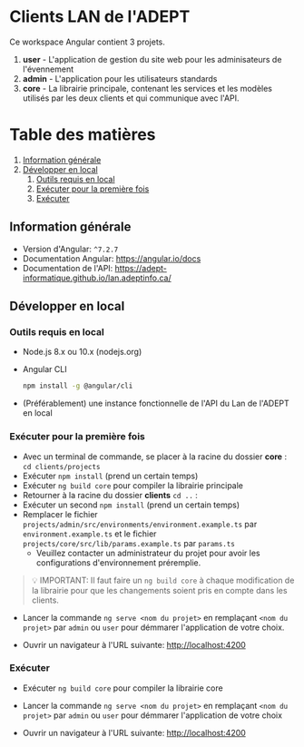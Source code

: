 # Clients LAN de l'ADEPT

Ce workspace Angular contient 3 projets.
1. **user** - L'application de gestion du site web pour les adminisateurs de l'évennement
2. **admin** - L'application pour les utilisateurs standards
3. **core** - La librairie principale, contenant les services et les modèles utilisés par les deux clients et qui communique avec l'API.

# Table des matières
  1. [Information générale](#information-générale)        
  2. [Développer en local](#développer-en-local)
      1. [Outils requis en local](#outils-requis-en-local)  
      2. [Exécuter pour la première fois](#exécuter-pour-la-première-fois)  
      3. [Exécuter](#exécuter)  

## Information générale

 - Version d'Angular: `^7.2.7`
 - Documentation Angular: https://angular.io/docs
 - Documentation de l'API: https://adept-informatique.github.io/lan.adeptinfo.ca/

## Développer en local

 ### Outils requis en local
  - Node.js 8.x ou 10.x (nodejs.org)
  - Angular CLI 

    ```sh
    npm install -g @angular/cli 
    ```
  - (Préférablement) une instance fonctionnelle de l'API du Lan de l'ADEPT en local

### Exécuter pour la première fois

 - Avec un terminal de commande, se placer à la racine du dossier **core** : `cd clients/projects`
 - Exécuter `npm install` (prend un certain temps)
 - Exécuter `ng build core` pour compiler la librairie principale
 - Retourner à la racine du dossier **clients** `cd ..` :
 - Exécuter un second `npm install` (prend un certain temps)
 - Remplacer le fichier `projects/admin/src/environments/environment.example.ts` par `environment.example.ts` et le fichier `projects/core/src/lib/params.example.ts` par `params.ts`
    - Veuillez contacter un administrateur du projet pour avoir les configurations d'environnement préremplie.

 > :bulb: IMPORTANT: Il faut faire un `ng build core` à chaque modification de la librairie pour que les changements soient pris en compte dans les clients.

 - Lancer la commande `ng serve <nom du projet>` en remplaçant `<nom du projet>` par `admin` ou `user` pour démmarer l'application de votre choix.

 - Ouvrir un navigateur à l'URL suivante: [http://localhost:4200](http://localhost:4200)

### Exécuter
- Exécuter `ng build core` pour compiler la librairie core
- Lancer la commande `ng serve <nom du projet>` en remplaçant `<nom du projet>` par `admin` ou `user` pour démmarer l'application de votre choix

- Ouvrir un navigateur à l'URL suivante: [http://localhost:4200](http://localhost:4200)
